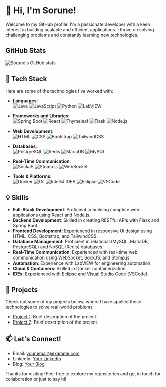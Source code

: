 # 👋 Hi, I'm Sorune!

Welcome to my GitHub profile! I'm a passionate developer with a keen interest in building scalable and efficient applications. I thrive on solving challenging problems and constantly learning new technologies.


## GitHub Stats
![Sorune's GitHub stats](https://github-readme-stats.vercel.app/api?username=Sorune&show_icons=true&theme=cobalt)

## 🚀 Tech Stack

Here are some of the technologies I've worked with:

- **Languages**:  
  ![Java](https://img.shields.io/badge/Java-007396?style=flat-square&logo=java&logoColor=white)    ![JavaScript](https://img.shields.io/badge/JavaScript-F7DF1E?style=flat-square&logo=javascript&logoColor=black)    ![Python](https://img.shields.io/badge/Python-3776AB?style=flat-square&logo=python&logoColor=white)  ![LabVIEW](https://img.shields.io/badge/LabVIEW-F79C42?style=flat-square&logo=national-instruments&logoColor=black)

- **Frameworks and Libraries**:  
  ![Spring Boot](https://img.shields.io/badge/Spring_Boot-6DB33F?style=flat-square&logo=spring-boot&logoColor=white)     ![React](https://img.shields.io/badge/React-61DAFB?style=flat-square&logo=react&logoColor=black)    ![Thymeleaf](https://img.shields.io/badge/Thymeleaf-005F0F?style=flat-square&logo=thymeleaf&logoColor=white) ![Flask](https://img.shields.io/badge/Flask-000000?style=flat-square&logo=flask&logoColor=white)  ![Node.js](https://img.shields.io/badge/Node.js-339933?style=flat-square&logo=node-dot-js&logoColor=white)  
  
- **Web Development**:  
  ![HTML](https://img.shields.io/badge/HTML5-E34F26?style=flat-square&logo=html5&logoColor=white)    ![CSS](https://img.shields.io/badge/CSS3-1572B6?style=flat-square&logo=css3&logoColor=white)    ![Bootstrap](https://img.shields.io/badge/Bootstrap-7952B3?style=flat-square&logo=bootstrap&logoColor=white)    ![TailwindCSS](https://img.shields.io/badge/TailwindCSS-38B2AC?style=flat-square&logo=tailwind-css&logoColor=white)

- **Databases**:  
  ![PostgreSQL](https://img.shields.io/badge/PostgreSQL-336791?style=flat-square&logo=postgresql&logoColor=white)  ![Redis](https://img.shields.io/badge/Redis-DC382D?style=flat-square&logo=redis&logoColor=white) ![MariaDB](https://img.shields.io/badge/MariaDB-003545?style=flat-square&logo=mariadb&logoColor=white)  ![MySQL](https://img.shields.io/badge/MySQL-4479A1?style=flat-square&logo=mysql&logoColor=white)
  
- **Real-Time Communication**:  
  ![SockJS](https://img.shields.io/badge/SockJS-010101?style=flat-square&logo=sockjs&logoColor=white)    ![Stomp.js](https://img.shields.io/badge/StompJS-010101?style=flat-square&logo=stompjs&logoColor=white)    ![WebSocket](https://img.shields.io/badge/WebSocket-010101?style=flat-square&logo=websocket&logoColor=white)

- **Tools & Platforms**:  
  ![Docker](https://img.shields.io/badge/Docker-2496ED?style=flat-square&logo=docker&logoColor=white) ![Git](https://img.shields.io/badge/Git-F05032?style=flat-square&logo=git&logoColor=white)    ![IntelliJ IDEA](https://img.shields.io/badge/IntelliJ-000000?style=flat-square&logo=intellij-idea&logoColor=white)  ![Eclipse](https://img.shields.io/badge/Eclipse-2C2255?style=flat-square&logo=eclipse&logoColor=white)    ![VSCode](https://img.shields.io/badge/VSCode-007ACC?style=flat-square&logo=visual-studio-code&logoColor=white)


## 💡 Skills

- **Full-Stack Development**: Proficient in building complete web applications using React and Node.js.
- **Backend Development**: Skilled in creating RESTful APIs with Flask and Spring Boot.
- **Frontend Development**: Experienced in responsive UI design using HTML, CSS, Bootstrap, and TailwindCSS.
- **Database Management**: Proficient in relational (MySQL, MariaDB, PostgreSQL) and NoSQL (Redis) databases.
- **Real-Time Communication**: Experienced with real-time web communication using WebSocket, SockJS, and Stomp.js.
- **Automation**: Experience with LabVIEW for engineering automation.
- **Cloud & Containers**: Skilled in Docker containerization.
- **IDEs**: Experienced with Eclipse and Visual Studio Code (VSCode).
## 📝 Projects

Check out some of my projects below, where I have applied these technologies to solve real-world problems:
- [Project 1](https://github.com/yourusername/project1): Brief description of the project.
- [Project 2](https://github.com/yourusername/project2): Brief description of the project.

## 📫 Let's Connect!

- Email: your.email@example.com
- LinkedIn: [Your LinkedIn](https://linkedin.com/in/yourprofile)
- Blog: [Your Blog](https://yourblog.com)

Thanks for visiting! Feel free to explore my repositories and get in touch for collaboration or just to say hi!

<!--
**Sorune/Sorune** is a ✨ _special_ ✨ repository because its `README.md` (this file) appears on your GitHub profile.

Here are some ideas to get you started:

- 🔭 I’m currently working on ...
- 🌱 I’m currently learning ...
- 👯 I’m looking to collaborate on ...
- 🤔 I’m looking for help with ...
- 💬 Ask me about ...
- 📫 How to reach me: ...
- 😄 Pronouns: ...
- ⚡ Fun fact: ...
-->
